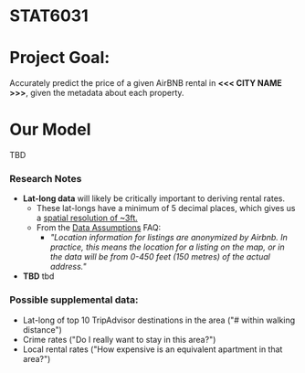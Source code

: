 # STAT6031

# Project Goal:
Accurately predict the price of a given AirBNB rental in __<<< CITY NAME >>>__, given the metadata about each property.

# 


# Our Model
TBD


### Research Notes
- __Lat-long data__ will likely be critically important to deriving rental rates. 
  - These lat-longs have a minimum of 5 decimal places, which gives us a [spatial resolution of ~3ft.](https://en.wikipedia.org/wiki/Decimal_degrees) 
  - From the [Data Assumptions](https://insideairbnb.com/data-assumptions/) FAQ: 
    - _"Location information for listings are anonymized by Airbnb. In practice, this means the location for a listing on the map, or in the data will be from 0-450 feet (150 metres) of the actual address."_
- __TBD__ tbd

### Possible supplemental data:
  - Lat-long of top 10 TripAdvisor destinations in the area ("# within walking distance")
  - Crime rates ("Do I really want to stay in this area?")
  - Local rental rates ("How expensive is an equivalent apartment in that area?")